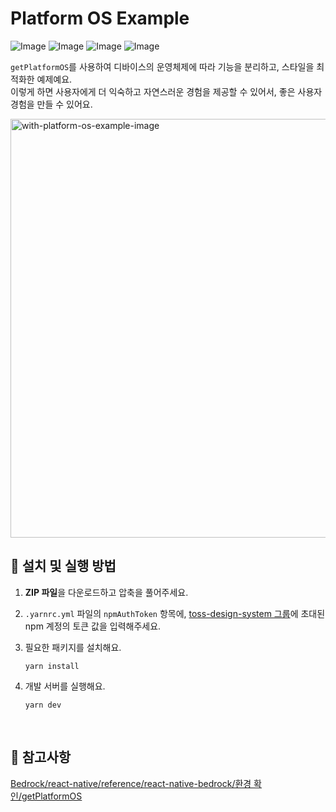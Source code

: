 # Platform OS Example

![Image](https://github.com/user-attachments/assets/e3e87c6f-75f1-4ad8-9c0f-1a4a13666f9f)
![Image](https://github.com/user-attachments/assets/de8efa61-1879-4916-8373-3537e63312fe)
![Image](https://github.com/user-attachments/assets/62eb3e4d-a6e1-493e-b76e-69bad926c2d8)
![Image](https://github.com/user-attachments/assets/5af3b63b-bda7-4ddb-9ae9-8c90fe747baf)

`getPlatformOS`를 사용하여 디바이스의 운영체제에 따라 기능을 분리하고, 스타일을 최적화한 예제예요.  
이렇게 하면 사용자에게 더 익숙하고 자연스러운 경험을 제공할 수 있어서, 좋은 사용자 경험을 만들 수 있어요.

<img src="https://github.com/user-attachments/assets/a00f140d-94dd-4ea9-becc-84330c6a217d" alt="with-platform-os-example-image" style="width: 670px;" />

<br />

## 🚀 설치 및 실행 방법

1. **ZIP 파일**을 다운로드하고 압축을 풀어주세요.

2. `.yarnrc.yml` 파일의 `npmAuthToken` 항목에, [toss-design-system 그룹](https://tossmini-docs.toss.im/tds-react-native/setup-npm/)에 초대된 npm 계정의 토큰 값을 입력해주세요.

3. 필요한 패키지를 설치해요.

   ```
   yarn install
   ```

4. 개발 서버를 실행해요.

   ```
   yarn dev
   ```

<br />

## 📌 참고사항

[Bedrock/react-native/reference/react-native-bedrock/환경 확인/getPlatformOS](https://tossmini-docs.toss.im/react-native/reference/react-native-bedrock/%ED%99%98%EA%B2%BD%20%ED%99%95%EC%9D%B8/getPlatformOS.html)
